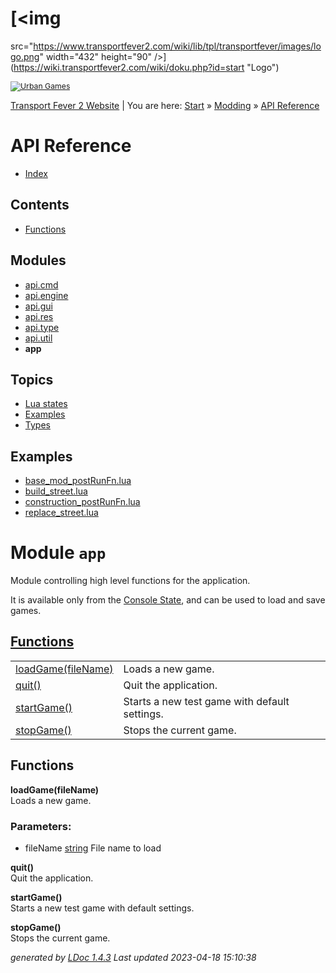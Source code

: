 <div id="container">

<div id="product">

<div id="dokuwiki__header">

<div class="headings group">

# [<img
src="https://www.transportfever2.com/wiki/lib/tpl/transportfever/images/logo.png"
width="432" height="90" />](https://wiki.transportfever2.com/wiki/doku.php?id=start "Logo")

</div>

<div class="tools group">

<div id="dokuwiki__sitetools">

<div style="font-size: .875em; margin-top:10px;">

[![Urban
Games](https://www.transportfever2.com/wiki/lib/tpl/transportfever/images/logo_urban_games_wiki_100.png)](https://urbangames.com)

</div>

</div>

</div>

<div class="breadcrumbs">

<div class="youarehere">

[Transport Fever 2 Website](https://transportfever2.com/) \|
<span class="bchead">You are here:
</span><span class="home"><a href="https://wiki.transportfever2.com/wiki/doku.php?id=start"
class="wikilink1" title="start">Start</a></span> »
<a href="https://wiki.transportfever2.com/wiki/doku.php?id=modding"
class="wikilink1" title="modding">Modding</a> »
<span class="curid"><a href="https://wiki.transportfever2.com/wiki/doku.php?id=modding:api"
class="wikilink1" title="modding:api">API Reference</a></span>

</div>

</div>

</div>

<div id="product_logo">

</div>

<div id="product_name">

</div>

<div id="product_description">

</div>

</div>

<div id="main">

<div id="navigation">

  

# API Reference

- [Index](../index.html)

## Contents

- [Functions](app.html#Functions)

## Modules

- [api.cmd](api.cmd.html)
- [api.engine](api.engine.html)
- [api.gui](api.gui.html)
- [api.res](api.res.html)
- [api.type](api.type.html)
- [api.util](api.util.html)
- **app**

## Topics

- [Lua states](../topics/states.md.html)
- [Examples](../topics/examples.md.html)
- [Types](../topics/types.md.html)

## Examples

- [base_mod_postRunFn.lua](../examples/base_mod_postRunFn.lua.html)
- [build_street.lua](../examples/build_street.lua.html)
- [construction_postRunFn.lua](../examples/construction_postRunFn.lua.html)
- [replace_street.lua](../examples/replace_street.lua.html)

</div>

<div id="content">

# Module `app`

Module controlling high level functions for the application.

It is available only from the [Console
State](../topics/states.md.html#Console_State), and can be used to load
and save games.

## [Functions](app.html#Functions)

|  |  |
|----|----|
| [loadGame(fileName)](app.html#loadGame) | Loads a new game. |
| [quit()](app.html#quit) | Quit the application. |
| [startGame()](app.html#startGame) | Starts a new test game with default settings. |
| [stopGame()](app.html#stopGame) | Stops the current game. |

  
  

## <span id="Functions"></span>Functions

<span id="loadGame"></span> **loadGame(fileName)**  
Loads a new game.

### Parameters:

- <span class="parameter">fileName</span>
  <span class="types"><a href="https://www.lua.org/manual/5.3/manual.html#6.4"
  class="type">string</a></span> File name to load

<span id="quit"></span> **quit()**  
Quit the application.

<span id="startGame"></span> **startGame()**  
Starts a new test game with default settings.

<span id="stopGame"></span> **stopGame()**  
Stops the current game.

</div>

</div>

<div id="about">

*generated by [LDoc 1.4.3](http://github.com/stevedonovan/LDoc)* *Last
updated 2023-04-18 15:10:38*

</div>

</div>
